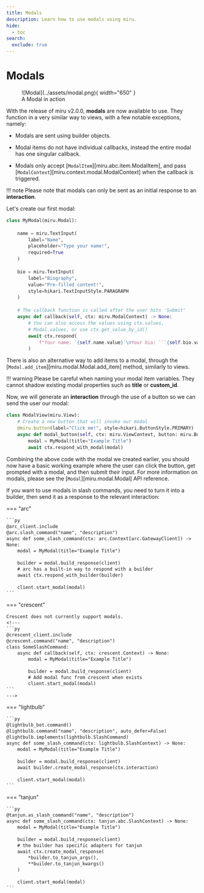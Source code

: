 ```yaml
---
title: Modals
description: Learn how to use modals using miru.
hide:
  - toc
search:
  exclude: true
---
```


# Modals

<figure markdown>
  ![Modal](../assets/modal.png){ width="650" }
  <figcaption>A Modal in action</figcaption>
</figure>

With the release of miru v2.0.0, **modals** are now available to use. They function in a very similar way to
views, with a few notable exceptions, namely:

- Modals are sent using builder objects.

- Modal items do not have individual callbacks, instead the entire modal has one singular callback.

- Modals only accept [`ModalItem`][miru.abc.item.ModalItem], and pass [`ModalContext`][miru.context.modal.ModalContext] when the callback is triggered.


!!! note
    Please note that modals can only be sent as an initial response to an **interaction**.

Let's create our first modal:


```py
class MyModal(miru.Modal):

    name = miru.TextInput(
        label="Name",
        placeholder="Type your name!",
        required=True
    )

    bio = miru.TextInput(
        label="Biography",
        value="Pre-filled content!",
        style=hikari.TextInputStyle.PARAGRAPH
    )

    # The callback function is called after the user hits 'Submit'
    async def callback(self, ctx: miru.ModalContext) -> None:
        # You can also access the values using ctx.values,
        # Modal.values, or use ctx.get_value_by_id()
        await ctx.respond(
            f"Your name: `{self.name.value}`\nYour bio: ```{self.bio.value}```"
        )
```


There is also an alternative way to add items to a modal, through the [`Modal.add_item`][miru.modal.Modal.add_item] method, similarly to views.

!!! warning
    Please be careful when naming your modal item variables. They cannot shadow existing modal properties such as **title** or **custom_id**.

Now, we will generate an **interaction** through the use of a button so we can send the user our modal:

```py
class ModalView(miru.View):
    # Create a new button that will invoke our modal
    @miru.button(label="Click me!", style=hikari.ButtonStyle.PRIMARY)
    async def modal_button(self, ctx: miru.ViewContext, button: miru.Button) -> None:
        modal = MyModal(title="Example Title")
        await ctx.respond_with_modal(modal)
```

Combining the above code with the modal we created earlier, you should now have a basic working example where the user can click the button,
get prompted with a modal, and then submit their input. For more information on modals, please see the [`Modal`][miru.modal.Modal] API reference.

If you want to use modals in slash commands, you need to turn it into a builder, then send it as a response to the relevant interaction:

=== "arc"

    ```py
    @arc_client.include
    @arc.slash_command("name", "description")
    async def some_slash_command(ctx: arc.Context[arc.GatewayClient]) -> None:
        modal = MyModal(title="Example Title")

        builder = modal.build_response(client)
        # arc has a built-in way to respond with a builder
        await ctx.respond_with_builder(builder)

        client.start_modal(modal)
    ```

=== "crescent"

    Crescent does not currently support modals.
    <!---
    ```py
    @crescent_client.include
    @crescent.command("name", "description")
    class SomeSlashCommand:
        async def callback(self, ctx: crescent.Context) -> None:
            modal = MyModal(title="Example Title")

            builder = modal.build_response(client)
            # Add modal func from crescent when exists
            client.start_modal(modal)
    ```
    --->

=== "lightbulb"

    ```py
    @lightbulb_bot.command()
    @lightbulb.command("name", "description", auto_defer=False)
    @lightbulb.implements(lightbulb.SlashCommand)
    async def some_slash_command(ctx: lightbulb.SlashContext) -> None:
        modal = MyModal(title="Example Title")

        builder = modal.build_response(client)
        await builder.create_modal_response(ctx.interaction)

        client.start_modal(modal)
    ```

=== "tanjun"

    ```py
    @tanjun.as_slash_command("name", "description")
    async def some_slash_command(ctx: tanjun.abc.SlashContext) -> None:
        modal = MyModal(title="Example Title")

        builder = modal.build_response(client)
        # the builder has specific adapters for tanjun
        await ctx.create_modal_response(
            *builder.to_tanjun_args(),
            **builder.to_tanjun_kwargs()
        )

        client.start_modal(modal)
    ```
